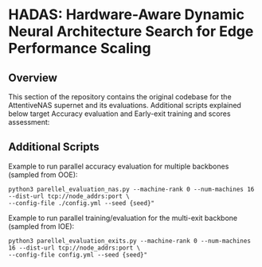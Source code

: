 # HADAS: Hardware-Aware Dynamic Neural Architecture Search for Edge Performance Scaling

## Overview

This section of the repository contains the original codebase for the AttentiveNAS supernet and its evaluations. Additional scripts explained below target Accuracy evaluation and Early-exit training and scores assessment:


## Additional Scripts 

Example to run parallel accuracy evaluation for multiple backbones (sampled from OOE):

```
python3 parellel_evaluation_nas.py --machine-rank 0 --num-machines 16 --dist-url tcp://node_addrs:port \
--config-file ./config.yml --seed {seed}"
```

Example to run parallel training/evaluation for the multi-exit backbone (sampled from IOE):

```
python3 parellel_evaluation_exits.py --machine-rank 0 --num-machines 16 --dist-url tcp://node_addrs:port \
--config-file config.yml --seed {seed}"
```

